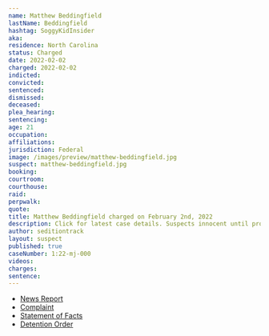 ```yaml
---
name: Matthew Beddingfield
lastName: Beddingfield
hashtag: SoggyKidInsider
aka:
residence: North Carolina
status: Charged
date: 2022-02-02
charged: 2022-02-02
indicted:
convicted:
sentenced:
dismissed:
deceased:
plea_hearing:
sentencing:
age: 21
occupation:
affiliations:
jurisdiction: Federal
image: /images/preview/matthew-beddingfield.jpg
suspect: matthew-beddingfield.jpg
booking:
courtroom:
courthouse:
raid:
perpwalk:
quote:
title: Matthew Beddingfield charged on February 2nd, 2022
description: Click for latest case details. Suspects innocent until proven guilty.
author: seditiontrack
layout: suspect
published: true
caseNumber: 1:22-mj-000
videos:
charges:
sentence:
---
```

- [News Report](https://www.nbcnews.com/politics/justice-department/fbi-arrests-trump-fan-stormed-capitol-bail-attempted-murder-rcna15169)
- [Complaint](https://www.justice.gov/usao-dc/case-multi-defendant/file/1470311/download)
- [Statement of Facts](https://www.justice.gov/usao-dc/case-multi-defendant/file/1470316/download)
- [Detention Order](https://extremism.gwu.edu/sites/g/files/zaxdzs2191/f/Matthew%20Jason%20Beddingfield%20Government%20Motion%20Requesting%20Pretrial%20Detention%20Order.pdf)
